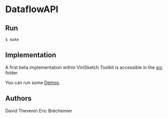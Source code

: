 DataflowAPI
===========


Run
---
    $ make


Implementation
--------------

A first beta implementation within ViniSketch Toolkit is accessible in the [src](https://github.com/dthevenin/DataflowAPI/tree/master/src) folder.

You can run some [Demos](http://dthevenin.github.io/DataflowAPI/).


Authors
-------
David Thevenin
Eric Bréchemier

